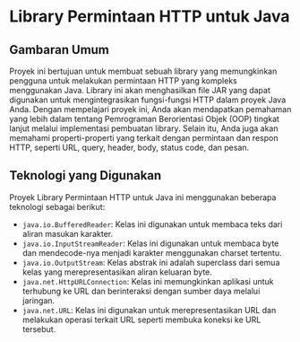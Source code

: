 # Library Permintaan HTTP untuk Java

## Gambaran Umum
Proyek ini bertujuan untuk membuat sebuah library yang memungkinkan pengguna untuk melakukan permintaan HTTP yang kompleks menggunakan Java. Library ini akan menghasilkan file JAR yang dapat digunakan untuk mengintegrasikan fungsi-fungsi HTTP dalam proyek Java Anda. Dengan mempelajari proyek ini, Anda akan mendapatkan pemahaman yang lebih dalam tentang Pemrograman Berorientasi Objek (OOP) tingkat lanjut melalui implementasi pembuatan library. Selain itu, Anda juga akan memahami properti-properti yang terkait dengan permintaan dan respon HTTP, seperti URL, query, header, body, status code, dan pesan.

## Teknologi yang Digunakan
Proyek Library Permintaan HTTP untuk Java ini menggunakan beberapa teknologi sebagai berikut:

- `java.io.BufferedReader`: Kelas ini digunakan untuk membaca teks dari aliran masukan karakter.
- `java.io.InputStreamReader`: Kelas ini digunakan untuk membaca byte dan mendecode-nya menjadi karakter menggunakan charset tertentu.
- `java.io.OutputStream`: Kelas abstrak ini adalah superclass dari semua kelas yang merepresentasikan aliran keluaran byte.
- `java.net.HttpURLConnection`: Kelas ini memungkinkan aplikasi untuk terhubung ke URL dan berinteraksi dengan sumber daya melalui jaringan.
- `java.net.URL`: Kelas ini digunakan untuk merepresentasikan URL dan melakukan operasi terkait URL seperti membuka koneksi ke URL tersebut.
